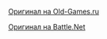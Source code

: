 [Оригинал на Old-Games.ru](https://www.old-games.ru/game/808.html)

[Оригинал на Battle.Net](https://shop.battle.net/product/diablo-ii)

